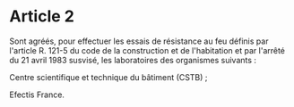 # Article 2

Sont agréés, pour effectuer les essais de résistance au feu définis par l'article R. 121-5 du code de la construction et de l'habitation et par l'arrêté du 21 avril 1983 susvisé, les laboratoires des organismes suivants :

Centre scientifique et technique du bâtiment (CSTB) ;

Efectis France.
